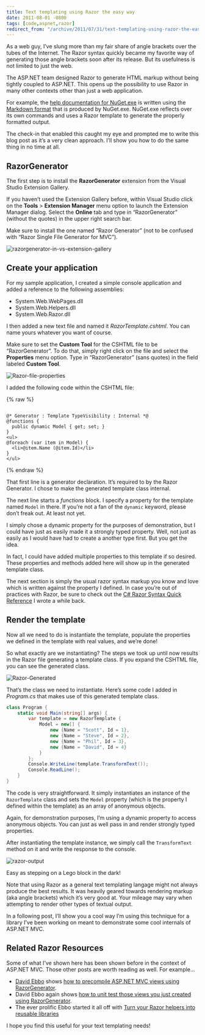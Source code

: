 ```yaml
---
title: Text templating using Razor the easy way
date: 2011-08-01 -0800
tags: [code,aspnet,razor]
redirect_from: "/archive/2011/07/31/text-templating-using-razor-the-easy-way.aspx/"
---
```


As a web guy, I’ve slung more than my fair share of angle brackets over
the tubes of the Internet. The Razor syntax quickly became my favorite
way of generating those angle brackets soon after its release. But its
usefulness is not limited to just the web.

The ASP.NET team designed Razor to generate HTML markup without being
tightly coupled to ASP.NET. This opens up the possibility to use Razor
in many other contexts other than just a web application.

For example, the [help documentation for
NuGet.exe](http://docs.nuget.org/docs/reference/command-line-reference)
is written using the [Markdown
format](http://daringfireball.net/projects/markdown/) that is produced
by NuGet.exe. NuGet.exe reflects over its own commands and uses a
Razor template to generate the properly formatted output.

The check-in that enabled this caught my eye and prompted me to write
this blog post as it’s a very clean approach. I’ll show you how to do
the same thing in no time at all.

RazorGenerator
--------------

The first step is to install the **RazorGenerator** extension from the
Visual Studio Extension Gallery.

If you haven’t used the Extension Gallery before, within Visual Studio
click on the **Tools** \> **Extension Manager** menu option to launch
the Extension Manager dialog. Select the **Online** tab and type in
“RazorGenerator” (without the quotes) in the upper right search bar.

Make sure to install the one named “Razor Generator” (not to be confused
with “Razor Single File Generator for MVC”).

![razorgenerator-in-vs-extension-gallery](https://haacked.com/images/haacked_com/WindowsLiveWriter/Text-Templating-With-Razor_141F0/razorgenerator-in-vs-extension-gallery_3.png "razorgenerator-in-vs-extension-gallery")

Create your application
-----------------------

For my sample application, I created a simple console application and
added a reference to the following assemblies:

-   System.Web.WebPages.dll
-   System.Web.Helpers.dll
-   System.Web.Razor.dll

I then added a new text file and named it *RazorTemplate.cshtml*. You
can name yours whatever you want of course.

Make sure to set the **Custom Tool** for the CSHTML file to be
“RazorGenerator”. To do that, simply right click on the file and select
the **Properties** menu option. Type in “RazorGenerator” (sans quotes)
in the field labeled **Custom Tool**.

![Razor-file-properties](https://haacked.com/images/haacked_com/WindowsLiveWriter/Text-Templating-With-Razor_141F0/Razor-file-properties_3.png "Razor-file-properties")

I added the following code within the CSHTML file:

{% raw %}
<pre class="csharpcode"><code>
<span class="asp">@*</span> Generator : Template TypeVisibility : Internal <span class="asp">*@</span>
<span class="asp">@</span><span class="kwrd">functions</span> {
  <span class="kwrd">public dynamic</span> Model { <span class="kwrd">get</span>; <span class="kwrd">set</span>; }
}
<span class="kwrd">&lt;</span><span class="html">ul</span><span class="kwrd">&gt;</span>
<span class="asp">@</span><span class="kwrd">foreach</span> (<span class="kwrd">var</span> item <span class="kwrd">in</span> Model) {
  <span class="kwrd">&lt;</span><span class="html">li</span><span class="kwrd">&gt;</span><span class="asp">@</span>item.Name (<span class="asp">@</span>item.Id)<span class="kwrd">&lt;/</span><span class="html">li</span><span class="kwrd">&gt;</span>  
}
<span class="kwrd">&lt;/</span><span class="html">ul</span><span class="kwrd">&gt;</span></code></pre>
{% endraw %}

That first line is a generator declaration. It’s required to by the
Razor Generator. I chose to make the generated template class internal.

The next line starts a *functions* block. I specify a property for the
template named `Model` in there. If you’re not a fan of the `dynamic`
keyword, please don’t freak out. At least not yet.

I simply chose a dynamic property for the purposes of demonstration, but
I could have just as easily made it a strongly typed property. Well, not
just as easily as I would have had to create a another type first. But
you get the idea.

In fact, I could have added multiple properties to this template if so
desired. These properties and methods added here will show up in the
generated template class.

The next section is simply the usual razor syntax markup you know and
love which is written against the property I defined. In case you’re out
of practices with Razor, be sure to check out the [C# Razor Syntax
Quick
Reference](https://haacked.com/archive/2011/01/06/razor-syntax-quick-reference.aspx "Razor Syntax")
I wrote a while back.

Render the template
-------------------

Now all we need to do is instantiate the template, populate the
properties we defined in the template with real values, and we’re done!

So what exactly are we instantiating? The steps we took up until now
results in the Razor file generating a template class. If you expand the
CSHTML file, you can see the generated class.

![Razor-Generated](https://haacked.com/images/haacked_com/WindowsLiveWriter/Text-Templating-With-Razor_141F0/Razor-Generated_3.png "Razor-Generated")

That’s the class we need to instantiate. Here’s some code I added in
*Program.cs* that makes use of this generated template class.

```csharp
class Program {
    static void Main(string[] args) {
        var template = new RazorTemplate {
            Model = new[] { 
                new {Name = "Scott", Id = 1},
                new {Name = "Steve", Id = 2},
                new {Name = "Phil", Id = 3},
                new {Name = "David", Id = 4}
            }
        };
        Console.WriteLine(template.TransformText());
        Console.ReadLine();
    }
}
```

The code is very straightforward. It simply instantiates an instance of
the `RazorTemplate` class and sets the `Model` property (which is the
property I defined within the template) as an array of anonymous
objects.

Again, for demonstration purposes, I’m using a dynamic property to
access anonymous objects. You can just as well pass in and render
strongly typed properties.

After instantiating the template instance, we simply call the
`TransformText` method on it and write the response to the console.

![razor-output](https://haacked.com/images/haacked_com/WindowsLiveWriter/Text-Templating-With-Razor_141F0/razor-output_3.png "razor-output")

Easy as stepping on a Lego block in the dark!

Note that using Razor as a general text templating langage might not
always produce the best results. It was heavily geared towards rendering
markup (aka angle brackets) which it’s very good at. Your mileage may
vary when attempting to render other types of textual output.

In a following post, I’ll show you a cool way I’m using this technique
for a library I’ve been working on meant to demonstrate some cool
internals of ASP.NET MVC.

Related Razor Resources
-----------------------

Some of what I’ve shown here has been shown before in the context of
ASP.NET MVC. Those other posts are worth reading as well. For example…

-   [David Ebbo](http://blog.davidebbo.com/ "David Ebbo's Blog") shows
    [how to precompile ASP.NET MVC views using
    RazorGenerator](http://blog.davidebbo.com/2011/06/precompile-your-mvc-views-using.html).
-   David Ebbo again shows [how to unit test those views you just
    created using
    RazorGenerator](http://blog.davidebbo.com/2011/06/unit-test-your-mvc-views-using-razor.html).
-   The ever prolific Ebbo started it all off with [Turn your Razor
    helpers into reusable
    libraries](http://blogs.msdn.com/b/davidebb/archive/2010/10/27/turn-your-razor-helpers-into-reusable-libraries.aspx)

I hope you find this useful for your text templating needs!

